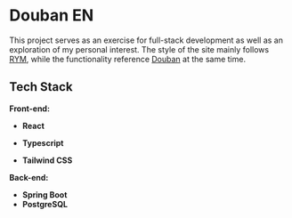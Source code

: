 # Douban EN

This project serves as an exercise for full-stack development as well as an exploration of my personal interest. The style of the site mainly follows [RYM](https://rateyourmusic.com), while the functionality reference [Douban](https://www.douban.com) at the same time.

## Tech Stack

**Front-end:**

- **React**

- **Typescript**

- **Tailwind CSS**

**Back-end:**

- **Spring Boot**
- **PostgreSQL**

